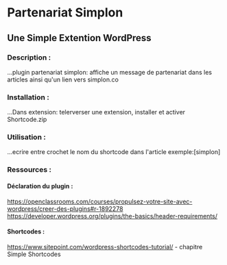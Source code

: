 # Partenariat Simplon
## Une Simple Extention WordPress

### Description :

...plugin partenariat simplon: affiche un message de partenariat dans les articles ainsi qu'un lien vers simplon.co

### Installation :

...Dans extension: telerverser une extension, installer et activer Shortcode.zip

### Utilisation :

...ecrire entre crochet le nom du shortcode dans l'article exemple:[simplon]

### Ressources :
#### Déclaration du plugin :
https://openclassrooms.com/courses/propulsez-votre-site-avec-wordpress/creer-des-plugins#r-1892278  
https://developer.wordpress.org/plugins/the-basics/header-requirements/

#### Shortcodes :
https://www.sitepoint.com/wordpress-shortcodes-tutorial/ - chapitre Simple Shortcodes 
